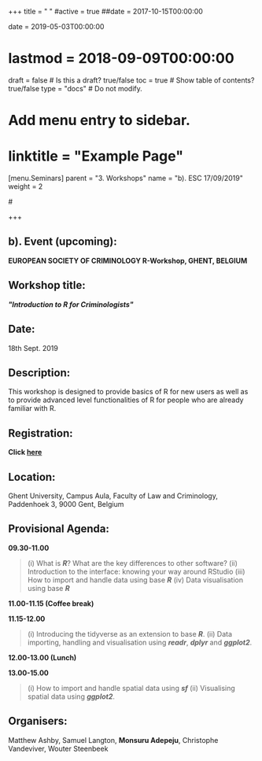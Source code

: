 +++
title = " "
#active = true
##date = 2017-10-15T00:00:00

date = 2019-05-03T00:00:00
# lastmod = 2018-09-09T00:00:00

draft = false  # Is this a draft? true/false
toc = true  # Show table of contents? true/false
type = "docs"  # Do not modify.

# Add menu entry to sidebar.
# linktitle = "Example Page"
[menu.Seminars]
  parent = "3. Workshops"
  name = "b). ESC 17/09/2019"
  weight = 2
 
#[]("/tutorial/tutor_eg_021018_files/featured.jpg"")

+++

## **b). Event (upcoming):**

**EUROPEAN SOCIETY OF CRIMINOLOGY R-Workshop, GHENT, BELGIUM**

## **Workshop title:**

***"Introduction to R for Criminologists"***

## **Date:** 

18th Sept. 2019

## **Description:**

This workshop is designed to provide basics of R for new users as well as to provide advanced level functionalities of R for people who are already familiar with R.

## **Registration:** 

**Click [here](https://www.eventbrite.com/e/introduction-to-r-for-criminologists-esc-conference-workshop-tickets-60391593883)**

## **Location:**
Ghent University, Campus Aula, Faculty of Law and Criminology, Paddenhoek 3, 9000 Gent, Belgium

## **Provisional Agenda:**

**09.30-11.00**

 > (i) What is ***R***? What are the key differences to other software?
 > (ii) Introduction to the interface: knowing your way around RStudio
 > (iii) How to import and handle data using base ***R***
 > (iv) Data visualisation using base ***R***

**11.00-11.15 (Coffee break)**

**11.15-12.00**

 > (i) Introducing the tidyverse as an extension to base ***R***.
 > (ii) Data importing, handling and visualisation using ***readr***, ***dplyr*** and ***ggplot2***.

**12.00-13.00 (Lunch)**

**13.00-15.00**

 > (i) How to import and handle spatial data using ***sf***
 > (ii) Visualising spatial data using ***ggplot2***.

## **Organisers:**

Matthew Ashby, Samuel Langton, **Monsuru Adepeju**, Christophe Vandeviver, Wouter Steenbeek
